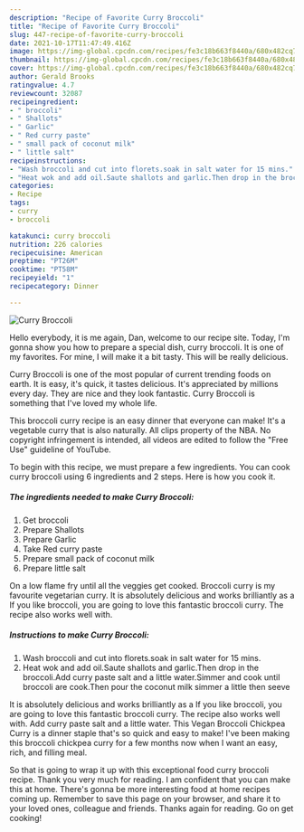```yaml
---
description: "Recipe of Favorite Curry Broccoli"
title: "Recipe of Favorite Curry Broccoli"
slug: 447-recipe-of-favorite-curry-broccoli
date: 2021-10-17T11:47:49.416Z
image: https://img-global.cpcdn.com/recipes/fe3c18b663f8440a/680x482cq70/curry-broccoli-recipe-main-photo.jpg
thumbnail: https://img-global.cpcdn.com/recipes/fe3c18b663f8440a/680x482cq70/curry-broccoli-recipe-main-photo.jpg
cover: https://img-global.cpcdn.com/recipes/fe3c18b663f8440a/680x482cq70/curry-broccoli-recipe-main-photo.jpg
author: Gerald Brooks
ratingvalue: 4.7
reviewcount: 32087
recipeingredient:
- " broccoli"
- " Shallots"
- " Garlic"
- " Red curry paste"
- " small pack of coconut milk"
- " little salt"
recipeinstructions:
- "Wash broccoli and cut into florets.soak in salt water for 15 mins."
- "Heat wok and add oil.Saute shallots and garlic.Then drop in the broccoli.Add curry paste salt and a little water.Simmer and cook until broccoli are cook.Then pour the coconut milk simmer a little then seeve"
categories:
- Recipe
tags:
- curry
- broccoli

katakunci: curry broccoli 
nutrition: 226 calories
recipecuisine: American
preptime: "PT26M"
cooktime: "PT58M"
recipeyield: "1"
recipecategory: Dinner

---
```



![Curry Broccoli](https://img-global.cpcdn.com/recipes/fe3c18b663f8440a/680x482cq70/curry-broccoli-recipe-main-photo.jpg)

Hello everybody, it is me again, Dan, welcome to our recipe site. Today, I'm gonna show you how to prepare a special dish, curry broccoli. It is one of my favorites. For mine, I will make it a bit tasty. This will be really delicious.

Curry Broccoli is one of the most popular of current trending foods on earth. It is easy, it's quick, it tastes delicious. It's appreciated by millions every day. They are nice and they look fantastic. Curry Broccoli is something that I've loved my whole life.

This broccoli curry recipe is an easy dinner that everyone can make! It&#39;s a vegetable curry that is also naturally. All clips property of the NBA. No copyright infringement is intended, all videos are edited to follow the &#34;Free Use&#34; guideline of YouTube.


To begin with this recipe, we must prepare a few ingredients. You can cook curry broccoli using 6 ingredients and 2 steps. Here is how you cook it.

<!--inarticleads1-->

##### The ingredients needed to make Curry Broccoli:

1. Get  broccoli
1. Prepare  Shallots
1. Prepare  Garlic
1. Take  Red curry paste
1. Prepare  small pack of coconut milk
1. Prepare  little salt


On a low flame fry until all the veggies get cooked. Broccoli curry is my favourite vegetarian curry. It is absolutely delicious and works brilliantly as a If you like broccoli, you are going to love this fantastic broccoli curry. The recipe also works well with. 

<!--inarticleads2-->

##### Instructions to make Curry Broccoli:

1. Wash broccoli and cut into florets.soak in salt water for 15 mins.
1. Heat wok and add oil.Saute shallots and garlic.Then drop in the broccoli.Add curry paste salt and a little water.Simmer and cook until broccoli are cook.Then pour the coconut milk simmer a little then seeve


It is absolutely delicious and works brilliantly as a If you like broccoli, you are going to love this fantastic broccoli curry. The recipe also works well with. Add curry paste salt and a little water. This Vegan Broccoli Chickpea Curry is a dinner staple that&#39;s so quick and easy to make! I&#39;ve been making this broccoli chickpea curry for a few months now when I want an easy, rich, and filling meal. 

So that is going to wrap it up with this exceptional food curry broccoli recipe. Thank you very much for reading. I am confident that you can make this at home. There's gonna be more interesting food at home recipes coming up. Remember to save this page on your browser, and share it to your loved ones, colleague and friends. Thanks again for reading. Go on get cooking!
